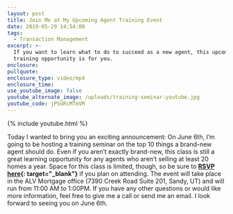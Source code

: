 ```yaml
---
layout: post
title: Join Me at My Upcoming Agent Training Event
date: 2019-05-29 14:54:00
tags:
  - Transaction Management
excerpt: >-
  If you want to learn what to do to succeed as a new agent, this upcoming
  training opportunity is for you.
enclosure:
pullquote:
enclosure_type: video/mp4
enclosure_time:
use_youtube_image: false
youtube_alternate_image: /uploads/training-seminar-youtube.jpg
youtube_code: jP5GRcMTmVM
---
```


{% include youtube.html %}

Today I wanted to bring you an exciting announcement: On June 6th, I’m going to be hosting a training seminar on the top 10 things a brand-new agent should do. Even if you aren’t exactly brand-new, this class is still a great learning opportunity for any agents who aren’t selling at least 20 homes a year. Space for this class is limited, though, so be sure to **[RSVP here](http://google.com){: target="_blank"}** if you plan on attending. The event will take place in the ALV Mortgage office (7390 Creek Road Suite 201, Sandy, UT) and will run from 11:00 AM to 1:00PM. If you have any other questions or would like more information, feel free to give me a call or send me an email. I look forward to seeing you on June 6th.